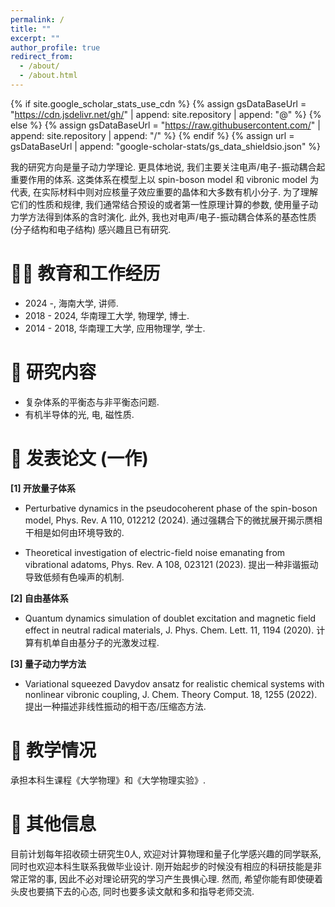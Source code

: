 ```yaml
---
permalink: /
title: ""
excerpt: ""
author_profile: true
redirect_from: 
  - /about/
  - /about.html
---
```


{% if site.google_scholar_stats_use_cdn %}
{% assign gsDataBaseUrl = "https://cdn.jsdelivr.net/gh/" | append: site.repository | append: "@" %}
{% else %}
{% assign gsDataBaseUrl = "https://raw.githubusercontent.com/" | append: site.repository | append: "/" %}
{% endif %}
{% assign url = gsDataBaseUrl | append: "google-scholar-stats/gs_data_shieldsio.json" %}

<span class='anchor' id='about-me'></span>

我的研究方向是量子动力学理论. 更具体地说, 我们主要关注电声/电子-振动耦合起重要作用的体系. 这类体系在模型上以 spin-boson model 和 vibronic model 为代表, 在实际材料中则对应核量子效应重要的晶体和大多数有机小分子. 为了理解它们的性质和规律, 我们通常结合预设的或者第一性原理计算的参数, 使用量子动力学方法得到体系的含时演化. 此外, 我也对电声/电子-振动耦合体系的基态性质 (分子结构和电子结构) 感兴趣且已有研究.

<span class='anchor' id='education-employment'></span>

# 🧑‍🏫 教育和工作经历
- 2024 -, 海南大学, 讲师. 
- 2018 - 2024, 华南理工大学, 物理学, 博士.
- 2014 - 2018, 华南理工大学, 应用物理学, 学士.

<span class='anchor' id='research-areas'></span>

# 🧭 研究内容
- 复杂体系的平衡态与非平衡态问题. 
- 有机半导体的光, 电, 磁性质.

<span class='anchor' id='publications'></span>

# 📝 发表论文 (一作)

**[1] 开放量子体系**

- Perturbative dynamics in the pseudocoherent phase of the spin-boson model, Phys. Rev. A 110, 012212 (2024). 通过强耦合下的微扰展开揭示赝相干相是如何由环境导致的.

- Theoretical investigation of electric-field noise emanating from vibrational adatoms, Phys. Rev. A 108, 023121 (2023). 提出一种非谐振动导致低频有色噪声的机制.

**[2] 自由基体系**

- Quantum dynamics simulation of doublet excitation and magnetic field effect in neutral radical materials, J. Phys. Chem. Lett. 11, 1194 (2020). 计算有机单自由基分子的光激发过程.

**[3] 量子动力学方法**

- Variational squeezed Davydov ansatz for realistic chemical systems with nonlinear vibronic coupling, J. Chem. Theory Comput. 18, 1255 (2022). 提出一种描述非线性振动的相干态/压缩态方法.

<span class='anchor' id='teaching'></span>

# 📖 教学情况
承担本科生课程《大学物理》和《大学物理实验》.

<span class='anchor' id='others'></span>

# 👏 其他信息
目前计划每年招收硕士研究生0人, 欢迎对计算物理和量子化学感兴趣的同学联系, 同时也欢迎本科生联系我做毕业设计. 刚开始起步的时候没有相应的科研技能是非常正常的事, 因此不必对理论研究的学习产生畏惧心理. 然而, 希望你能有即使硬着头皮也要搞下去的心态, 同时也要多读文献和多和指导老师交流.

